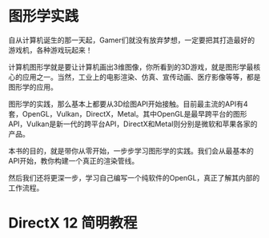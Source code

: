 图形学实践
===================

自从计算机诞生的那一天起，Gamer们就没有放弃梦想，一定要把其打造最好的游戏机，各种游戏玩起来！

计算机图形学就是要让计算机画出3维图像，你所看到的3D游戏，就是图形学最核心的应用之一。当然，工业上的电影渲染、仿真、宣传动画、医疗影像等等，都是图形学的应用。

图形学的实践，那么基本上都要从3D绘图API开始接触。目前最主流的API有4套，OpenGL，Vulkan，DirectX，Metal。其中OpenGL是最早跨平台的图形API，Vulkan是新一代的跨平台API，DirectX和Metal则分别是微软和苹果各家的产品。

本书的目的，就是带你从零开始，一步步学习图形学的实践。我们会从最基本的API开始，教你构建一个真正的渲染管线。

然后我们还将更深一步，学习自己编写一个纯软件的OpenGL，真正了解其内部的工作流程。

# DirectX 12 简明教程
